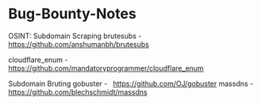 # Bug-Bounty-Notes

OSINT:
  Subdomain Scraping
   brutesubs -   https://github.com/anshumanbh/brutesubs
   
   cloudflare_enum -   https://github.com/mandatoryprogrammer/cloudflare_enum
   
  Subdomain Bruting
   gobuster -   https://github.com/OJ/gobuster
   massdns -   https://github.com/blechschmidt/massdns
    
   
